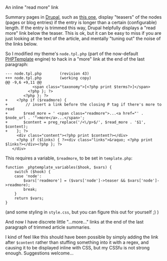 An inline "read more" link

Summary pages in [Drupal][1], such as [this one][2], display "teasers"
of the nodes (pages or blog entries) if the entry is longer than a
certain (configurable) length. If the entry is trimmed this way,
Drupal helpfully displays a "read more" link below the teaser. This is
ok, but it can be easy to miss if you are just looking at the text of
the article, and mentally "tuning out" the noise of the links below.

[1]: http://drupal.org/
[2]: /blogs/michael

So I modified my theme's `node.tpl.php` (part of the now-default
[PHPTemplate][3] engine) to hack in a "more" link at the end of the
last paragraph:

[3]: http://drupal.org/phptemplate

    --- node.tpl.php        (revision 43)
    +++ node.tpl.php        (working copy)
    @@ -9,6 +9,11 @@
                <span class="taxonomy">[<?php print $terms?>]</span>
              <?php }; ?>
            <?php }; ?>
    +    <?php if ($readmore) {
    +        // insert a link before the closing P tag if there's more to read
    +       $read_more = ' <span class="readmore">...<a href="' . $node_url . '">more</a>...</span>';
    +       $content = preg_replace('/<\/p>$/', $read_more . '$1', $content); 
    +    }; ?>
         <div class="content"><?php print $content?></div>
         <?php if ($links) { ?><div class="links">&raquo; <?php print $links?></div><?php }; ?>
       </div>

This requires a variable, `$readmore`, to be set in `template.php`:

    function _phptemplate_variables($hook, $vars) {
    	switch ($hook) {
    	case 'node':
    		$vars['readmore'] = ($vars['node']->teaser && $vars['node']->readmore);
    		break;
    	}
    	return $vars;
    }
    
(and some styling in `style.css`, but you can figure this out for
yourself ;) )

And now I have discrete little "...more..." links at the end of the
last paragraph of trimmed article summaries.

I kind of feel like this should have been possible by simply adding
the link after `$content` rather than stuffing something into it with
a regex, and causing it to be displayed inline with CSS, but my CSSfu
is not strong enough. Suggestions welcome...
